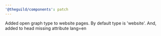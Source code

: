 ```yaml
---
'@theguild/components': patch
---
```


Added open graph type to website pages. By default type is 'website'. And, added to head missing
attribute lang=en
